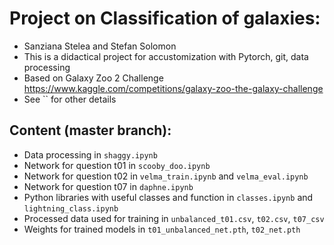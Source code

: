 # Project on Classification of galaxies:
- Sanziana Stelea and Stefan Solomon
- This is a didactical project for accustomization with Pytorch, git, data processing
- Based on Galaxy Zoo 2 Challenge https://www.kaggle.com/competitions/galaxy-zoo-the-galaxy-challenge
- See `` for other details

## Content (master branch):
- Data processing in `shaggy.ipynb`
- Network for question t01 in `scooby_doo.ipynb`
- Network for question t02 in `velma_train.ipynb` and `velma_eval.ipynb`
- Network for question t07 in `daphne.ipynb`
- Python libraries with useful classes and function in `classes.ipynb` and `lightning_class.ipynb`
- Processed data used for training in `unbalanced_t01.csv`, `t02.csv`, `t07_csv`
- Weights for trained models in `t01_unbalanced_net.pth`, `t02_net.pth`
